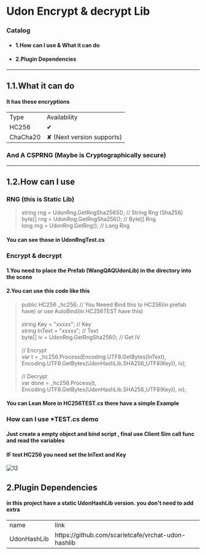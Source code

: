 # Udon Encrypt & decrypt Lib
### Catalog 
* #### 1.How can I use & What it can do
* #### 2.Plugin Dependencies
---
## 1.1.What it can do
#### It has these encryptions
<table>
   <tr>
         <td>Type</td>
         <td>Availability</td>
   </tr>
	<tr>
      <td>HC256</td>
      <td>✔</td>
   </tr>
  	<tr>
      <td>ChaCha20</td>
      <td>✘ (Next version supports)</td>
   </tr>
</table>

### And A CSPRNG (Maybe is Cryptographically secure)
---
## 1.2.How can I use
### RNG (this is Static Lib)
> string rng = UdonRng.GetRngSha256S();	// String Rng (Sha256) <br>
> byte[] rng = UdonRng.GetRngSha256();	// Byte[] Rng <br>
> long 	 rng = UdonRng.GetRng();		    // Long Rng <br>
#### You can see those in UdonRngTest.cs	
### Encrypt & decrypt

#### 1.You need to place the Prefab (WangQAQUdonLib) in the directory into the scene

#### 2.You can use this code like this
> public HC256 _hc256;					      // You Neeed Bind this to HC256(in prefab have) or use AutoBind(in HC256TEST have this) <br>
> <br>
> string Key = "xxxxx";					      // Key <br>
> string InText = "xxxxx";				    // Text <br>
> byte[] iv = UdonRng.GetRngSha256();	// Get IV <br>
> <br>
> // Encrypt <br>
> var t = _hc256.Process(Encoding.UTF8.GetBytes(InText), Encoding.UTF8.GetBytes(UdonHashLib.SHA256_UTF8(Key)), iv); <br>
> <br>
> // Decrypt <br>
> var done = _hc256.Process(t, Encoding.UTF8.GetBytes(UdonHashLib.SHA256_UTF8(Key)), iv); <br>
#### You can Lean More in HC256TEST.cs there have a simple Example

### How can I use *TEST.cs demo
#### Just create a empty object and bind script , final use Client Sim call func and read the variables
#### IF test HC256 you need set the InText and Key
![12](https://github.com/user-attachments/assets/ba0f5388-2491-48d6-bb13-7b132e2dc34e)

## 2.Plugin Dependencies
#### in this project have a static UdonHashLib version. you don't need to add extra

<table>
   <tr>
      <td>name</td>
      <td>link</td>
   </tr>
	<tr>
      <td>UdonHashLib</td>
      <td>https://github.com/scarletcafe/vrchat-udon-hashlib</td>
   </tr>
</table>
